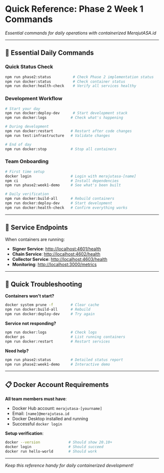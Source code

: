 # Quick Reference: Phase 2 Week 1 Commands

*Essential commands for daily operations with containerized MerajutASA.id*

---

## 🚀 Essential Daily Commands

### Quick Status Check

```bash
npm run phase2:status          # Check Phase 2 implementation status
npm run docker:status          # Check container status
npm run docker:health-check    # Verify all services healthy
```

### Development Workflow

```bash
# Start your day
npm run docker:deploy-dev      # Start development stack
npm run docker:logs           # Check what's happening

# During development
npm run docker:restart        # Restart after code changes
npm run test:infrastructure   # Validate changes

# End of day
npm run docker:stop           # Stop all containers
```

### Team Onboarding

```bash
# First time setup
docker login                  # Login with merajutasa-[name]
npm ci                        # Install dependencies
npm run phase2:week1-demo     # See what's been built

# Daily verification
npm run docker:build-all      # Rebuild containers
npm run docker:deploy-dev     # Start development
npm run docker:health-check   # Confirm everything works
```

---

## 🎯 Service Endpoints

When containers are running:

- **Signer Service**: <http://localhost:4601/health>
- **Chain Service**: <http://localhost:4602/health>  
- **Collector Service**: <http://localhost:4603/health>
- **Monitoring**: <http://localhost:3000/metrics>

---

## 🔧 Quick Troubleshooting

**Containers won't start?**

```bash
docker system prune -f        # Clear cache
npm run docker:build-all      # Rebuild
npm run docker:deploy-dev     # Try again
```

**Service not responding?**

```bash
npm run docker:logs           # Check logs
docker ps                     # List running containers
npm run docker:restart        # Restart services
```

**Need help?**

```bash
npm run phase2:status         # Detailed status report
npm run phase2:week1-demo     # Interactive demo
```

---

## 📋 Docker Account Requirements

**All team members must have**:

- Docker Hub account: `merajutasa-[yourname]`
- Email: `[name]@merajutasa.id`
- Docker Desktop installed and running
- Successful `docker login`

**Setup verification**:

```bash
docker --version             # Should show 20.10+
docker login                 # Should succeed
docker run hello-world       # Should work
```

---

*Keep this reference handy for daily containerized development!*
